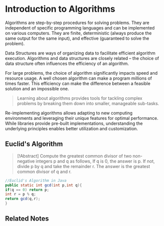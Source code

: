 # Introduction to Algorithms

Algorithms are step-by-step procedures for solving problems. They are independent of specific programming languages and can be implemented on various computers.  They are finite, deterministic (always produce the same output for the same input), and effective (guaranteed to solve the problem).  

Data Structures are ways of organizing data to facilitate efficient algorithm execution.  Algorithms and data structures are closely related – the choice of data structure often influences the efficiency of an algorithm.

For large problems, the choice of algorithm significantly impacts speed and resource usage. A well chosen algorithm can make a program millions of times faster.  This efficiency can make the difference between a feasible solution and an impossible one.

> Learning about algorithms provides tools for tackling complex problems by breaking them down into smaller, manageable sub-tasks.

Re-implementing algorithms allows adapting to new computing environments and leveraging their unique features for optimal performance. While libraries provide pre-built implementations, understanding the underlying principles enables better utilization and customization.

## Euclid's Algorithm

>[!Abstract]
>Compute the greatest common divisor of two non-negative integers p and q as follows,  If q is 0, the answer is p. If not, divide p by q and take the remainder r.  The answer is the greatest common divisor of q and r.

```Java
//Euclid's Algorithm in Java
public static int gcd(int p,int q){
if(q == 0) return p;
int r = p % q;
return gcd(q,r);
}
```

## Related Notes